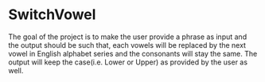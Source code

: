 # SwitchVowel
The goal of the project is to make the user provide a phrase as input and the output should be such that, each vowels will be replaced by the next vowel in English alphabet series and the consonants will stay the same. The output will keep the case(i.e. Lower or Upper) as provided by the user as well.


